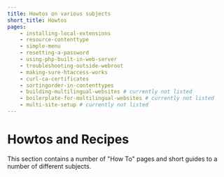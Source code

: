 ```yaml
---
title: Howtos on various subjects
short_title: Howtos
pages:
    - installing-local-extensions
    - resource-contenttype
    - simple-menu
    - resetting-a-password
    - using-php-built-in-web-server
    - troubleshooting-outside-webroot
    - making-sure-htaccess-works
    - curl-ca-certificates
    - sortingorder-in-contenttypes
    - building-multilingual-websites # currently not listed
    - boilerplate-for-multilingual-websites # currently not listed
    - multi-site-setup # currently not listed
---
```

Howtos and Recipes
===================

This section contains a number of "How To" pages and short guides to a number
of different subjects.

